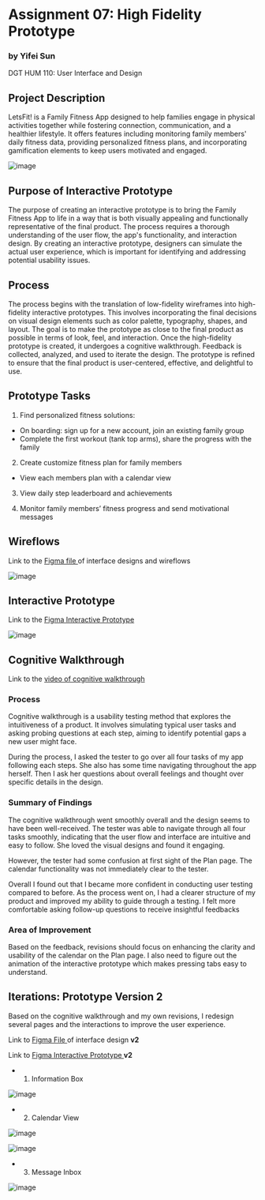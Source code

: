 # Assignment 07: High Fidelity Prototype

### by Yifei Sun
DGT HUM 110: User Interface and Design

## Project Description
LetsFit! is a Family Fitness App designed to help families engage in physical activities together while fostering connection, communication, and a healthier lifestyle. It offers features including monitoring family members' daily fitness data, providing personalized fitness plans, and incorporating gamification elements to keep users motivated and engaged.

![image](Images/Project%20Description.png)

## Purpose of Interactive Prototype
The purpose of creating an interactive prototype is to bring the Family Fitness App to life in a way that is both visually appealing and functionally representative of the final product. The process requires a thorough understanding of the user flow, the app's functionality, and interaction design. By creating an interactive prototype, designers can simulate the actual user experience, which is important for identifying and addressing potential usability issues.

## Process
The process begins with the translation of low-fidelity wireframes into high-fidelity interactive prototypes. This involves incorporating the final decisions on visual design elements such as color palette, typography, shapes, and layout. The goal is to make the prototype as close to the final product as possible in terms of look, feel, and interaction. Once the high-fidelity prototype is created, it undergoes a cognitive walkthrough. Feedback is collected, analyzed, and used to iterate the design. The prototype is refined to ensure that the final product is user-centered, effective, and delightful to use.

## Prototype Tasks
1. Find personalized fitness solutions:
- On boarding: sign up for a new account, join an existing family group
- Complete the first workout (tank top arms), share the progress with the family

2. Create customize fitness plan for family members
- View each members plan with a calendar view

3. View daily step leaderboard and achievements

4. Monitor family members’ fitness progress and send motivational messages

## Wireflows

Link to the <a href="https://www.figma.com/file/moFDPg2xgv1G4evtUB07uD/LetsFit!-High-Fidelity-Prototype?type=design&node-id=0%3A1&t=6SLW5MI5feMVBgVT-1"> Figma file </a> of interface designs and wireflows

![image](Images/High-Fi%20Wireflow.png)

## Interactive Prototype

Link to the <a href="https://www.figma.com/proto/moFDPg2xgv1G4evtUB07uD/LetsFit!-High-Fidelity-Prototype?page-id=0%3A1&type=design&node-id=1-2&viewport=1012%2C880%2C0.14&scaling=scale-down&starting-point-node-id=1%3A2"> Figma Interactive Prototype </a>

![image](Images/Figma%20Prototype.png)

## Cognitive Walkthrough

Link to the <a href ="https://youtu.be/B42TCDAJSf8"> video of cognitive walkthrough </a>

### Process
Cognitive walkthrough is a usability testing method that explores the intuitiveness of a product. It involves simulating typical user tasks and asking probing questions at each step, aiming to identify potential gaps a new user might face.

During the process, I asked the tester to go over all four tasks of my app following each steps. She also has some time navigating throughout the app herself. Then I ask her questions about overall feelings and thought over specific details in the design.

### Summary of Findings

The cognitive walkthrough went smoothly overall and the design seems to have been well-received. The tester was able to navigate through all four tasks smoothly, indicating that the user flow and interface are intuitive and easy to follow. She loved the visual designs and found it engaging.

However, the tester had some confusion at first sight of the Plan page. The calendar functionality was not immediately clear to the tester. 

Overall I found out that I became more confident in conducting user testing compared to before. As the process went on, I had a clearer structure of my product and improved my ability to guide through a testing. I felt more comfortable asking follow-up questions to receive insightful feedbacks

### Area of Improvement

Based on the feedback, revisions should focus on enhancing the clarity and usability of the calendar on the Plan page. I also need to figure out the animation of the interactive prototype which makes pressing tabs easy to understand. 

## Iterations: Prototype Version 2

Based on the cognitive walkthrough and my own revisions, I redesign several pages and the interactions to improve the user experience.

Link to <a href="https://www.figma.com/file/moFDPg2xgv1G4evtUB07uD/LetsFit!-High-Fidelity-Prototype?type=design&node-id=72%3A318&t=6SLW5MI5feMVBgVT-1"> Figma File </a> of interface design **v2**

Link to <a href="https://www.figma.com/proto/moFDPg2xgv1G4evtUB07uD/LetsFit!-High-Fidelity-Prototype?page-id=72%3A318&type=design&node-id=72-1351&viewport=5391%2C1129%2C1.06&scaling=scale-down&starting-point-node-id=72%3A499"> Figma Interactive Prototype </a> **v2**

- 1. Information Box

![image](Images/Revise-1.png)

- 2. Calendar View

![image](Images/Revise-2.png)

![image](Images/Plan-Wireflow.png)

- 3.  Message Inbox

![image](Images/Revise-3.png)




